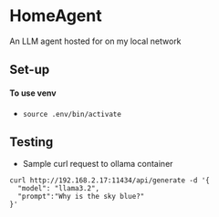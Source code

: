 # HomeAgent
An LLM agent hosted for on my local network

## Set-up
#### To use venv
- `source .env/bin/activate`

## Testing
- Sample curl request to ollama container
```
curl http://192.168.2.17:11434/api/generate -d '{
  "model": "llama3.2",
  "prompt":"Why is the sky blue?"
}'
```
